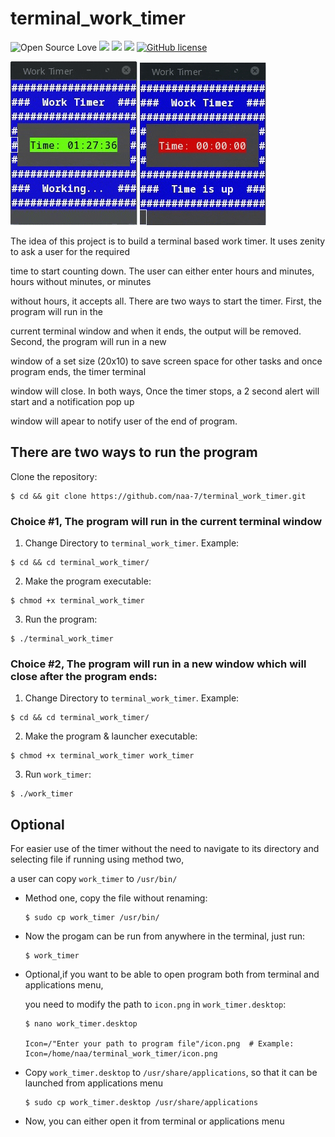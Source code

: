 # terminal_work_timer

![Open Source Love](https://badges.frapsoft.com/os/v3/open-source.svg?v=103) <img src="https://cdn.rawgit.com/sindresorhus/awesome/d7305f38d29fed78fa85652e3a63e154dd8e8829/media/badge.svg"> <img src="https://img.shields.io/github/stars/naa-7/terminal_work_timer?style=social"> <img src="https://img.shields.io/github/repo-size/naa-7/terminal_work_timer"> [![GitHub license](https://img.shields.io/github/license/Naereen/StrapDown.js.svg)](https://github.com/naa-7/terminal_work_timer/LICENSE)

![work_timer1](https://github.com/naa-7/terminal_work_timer/blob/main/timer_1.gif?style=centerme)
![work_timer2](https://github.com/naa-7/terminal_work_timer/blob/main/timer_2.gif?style=centerme)

The idea of this project is to build a terminal based work timer. It uses zenity to ask a user for the required

time to start counting down. The user can either enter hours and minutes, hours without minutes, or minutes

without hours, it accepts all. There are two ways to start the timer. First, the program will run in the 

current terminal window and when it ends, the output will be removed. Second, the program will run in a new 

window of a set size (20x10) to save screen space for other tasks and once program ends, the timer terminal 

window will close. In both ways, Once the timer stops, a 2 second alert will start and a notification pop up 

window will apear to notify user of the end of program.



## There are two ways to run the program

 Clone the repository:
  
    $ cd && git clone https://github.com/naa-7/terminal_work_timer.git

 ### Choice #1, The program will run in the current terminal window

  1) Change Directory to `terminal_work_timer`. Example:

    $ cd && cd terminal_work_timer/

  2) Make the program executable:
    
    $ chmod +x terminal_work_timer

  3) Run the program:
 
    $ ./terminal_work_timer 


 ### Choice #2, The program will run in a new window which will close after the program ends:
   
  1) Change Directory to `terminal_work_timer`. Example:

    $ cd && cd terminal_work_timer/

  2) Make the program & launcher executable:

    $ chmod +x terminal_work_timer work_timer

  3) Run `work_timer`:

    $ ./work_timer 


## Optional

 For easier use of the timer without the need to navigate to its directory and selecting file if running using method two,

 a user can copy `work_timer` to `/usr/bin/`

  - Method one, copy the file without renaming:
	
        $ sudo cp work_timer /usr/bin/

  - Now the progam can be run from anywhere in the terminal, just run:

        $ work_timer

  - Optional,if you want to be able to open program both from terminal and applications menu, 

    you need to modify the path to `icon.png` in `work_timer.desktop`:

        $ nano work_timer.desktop

        Icon=/"Enter your path to program file"/icon.png  # Example: Icon=/home/naa/terminal_work_timer/icon.png

  - Copy `work_timer.desktop` to `/usr/share/applications`, so that it can be launched from applications menu

        $ sudo cp work_timer.desktop /usr/share/applications

  - Now, you can either open it from terminal or applications menu
